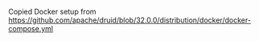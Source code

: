 Copied Docker setup from https://github.com/apache/druid/blob/32.0.0/distribution/docker/docker-compose.yml